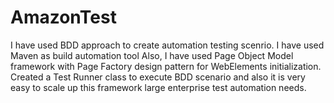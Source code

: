 # AmazonTest
I have used BDD approach to create automation testing scenrio.
I have used Maven as build automation tool
Also, I have used Page Object Model framework with Page Factory design pattern for WebElements initialization.
Created a Test Runner class to execute BDD scenario and also it is very easy to scale up this framework large enterprise test automation needs.
